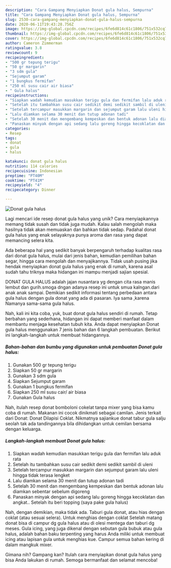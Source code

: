```yaml
---
description: "Cara Gampang Menyiapkan Donat gula halus, Sempurna"
title: "Cara Gampang Menyiapkan Donat gula halus, Sempurna"
slug: 2530-cara-gampang-menyiapkan-donat-gula-halus-sempurna
date: 2020-06-11T19:43:28.756Z
image: https://img-global.cpcdn.com/recipes/6fe6d814c61c1806/751x532cq70/donat-gula-halus-foto-resep-utama.jpg
thumbnail: https://img-global.cpcdn.com/recipes/6fe6d814c61c1806/751x532cq70/donat-gula-halus-foto-resep-utama.jpg
cover: https://img-global.cpcdn.com/recipes/6fe6d814c61c1806/751x532cq70/donat-gula-halus-foto-resep-utama.jpg
author: Cameron Zimmerman
ratingvalue: 3.8
reviewcount: 9
recipeingredient:
- "500 gr tepung terigu"
- "50 gr margarin"
- "3 sdm gula"
- "Sejumput garam"
- "1 bungkus fermifan"
- "250 ml susu cair air biasa"
- " Gula halus"
recipeinstructions:
- "Siapkan wadah kemudian masukkan terigu gula dan fermifan lalu aduk rata"
- "Setelah itu tambahkan susu cair sedikit demi sedikit sambil di uleni"
- "Setelah tercampur masukkan margarin dan sejumput garam lalu uleni hingga tidak terasa lengket"
- "Lalu diamkan selama 30 menit dan tutup adonan tadi"
- "Setelah 30 menit dan mengembang kempeskan dan bentuk adonan lalu diamkan sebentar sebelum digoreng"
- "Panaskan minyak dengan api sedang lalu goreng hingga kecoklatan dan angkat.. Setelah itu beri topping (saya pake gula halus)"
categories:
- Resep
tags:
- donat
- gula
- halus

katakunci: donat gula halus 
nutrition: 114 calories
recipecuisine: Indonesian
preptime: "PT40M"
cooktime: "PT41M"
recipeyield: "4"
recipecategory: Dinner

---
```



![Donat gula halus](https://img-global.cpcdn.com/recipes/6fe6d814c61c1806/751x532cq70/donat-gula-halus-foto-resep-utama.jpg)

Lagi mencari ide resep donat gula halus yang unik? Cara menyiapkannya memang tidak susah dan tidak juga mudah. Kalau salah mengolah maka hasilnya tidak akan memuaskan dan bahkan tidak sedap. Padahal donat gula halus yang enak selayaknya punya aroma dan rasa yang dapat memancing selera kita.

Ada beberapa hal yang sedikit banyak berpengaruh terhadap kualitas rasa dari donat gula halus, mulai dari jenis bahan, kemudian pemilihan bahan segar, hingga cara mengolah dan menyajikannya. Tidak usah pusing jika hendak menyiapkan donat gula halus yang enak di rumah, karena asal sudah tahu triknya maka hidangan ini mampu menjadi sajian spesial.

DONAT GULA HALUS adalah jajan nusantara yg dengan cita rasa manis lembut dan gurih.smoga dngan adanya resep ini untuk smua kalngan.dari anak anak sampai. Demikian sedikit informasi tentang perbedaan antara gula halus dengan gula donat yang ada di pasaran. Iya sama ,karena Namanya sama-sama gula halus.


Nah, kali ini kita coba, yuk, buat donat gula halus sendiri di rumah. Tetap berbahan yang sederhana, hidangan ini dapat memberi manfaat dalam membantu menjaga kesehatan tubuh kita. Anda dapat menyiapkan Donat gula halus menggunakan 7 jenis bahan dan 6 langkah pembuatan. Berikut ini langkah-langkah untuk membuat hidangannya.

<!--inarticleads1-->

##### Bahan-bahan dan bumbu yang digunakan untuk pembuatan Donat gula halus:

1. Gunakan 500 gr tepung terigu
1. Siapkan 50 gr margarin
1. Gunakan 3 sdm gula
1. Siapkan Sejumput garam
1. Gunakan 1 bungkus fermifan
1. Siapkan 250 ml susu cair/ air biasa
1. Gunakan  Gula halus


Nah, itulah resep donat bomboloni cokelat tanpa mixer yang bisa kamu coba di rumah. Makanan ini cocok dinikmati sebagai camilan. Jenis terkait dari Donat: Donat Dilapisi Coklat. Nikmatnya sajiankue donat tabur gula salju seolah tak ada tandingannya bila dihidangkan untuk cemilan bersama dengan keluarga. 

<!--inarticleads2-->

##### Langkah-langkah membuat Donat gula halus:

1. Siapkan wadah kemudian masukkan terigu gula dan fermifan lalu aduk rata
1. Setelah itu tambahkan susu cair sedikit demi sedikit sambil di uleni
1. Setelah tercampur masukkan margarin dan sejumput garam lalu uleni hingga tidak terasa lengket
1. Lalu diamkan selama 30 menit dan tutup adonan tadi
1. Setelah 30 menit dan mengembang kempeskan dan bentuk adonan lalu diamkan sebentar sebelum digoreng
1. Panaskan minyak dengan api sedang lalu goreng hingga kecoklatan dan angkat.. Setelah itu beri topping (saya pake gula halus)


Nah, dengan demikian, maka tidak ada. Taburi gula donat, atau hias dengan coklat (atau sesuai selera). Untuk menghias dengan coklat Setelah matang donat bisa di campur dg gula halus atau di olesi mentega dan taburi dg meses. Gula icing, yang juga dikenal dengan sebutan gula bubuk atau gula halus, adalah bahan baku terpenting yang harus Anda miliki untuk membuat icing atau lapisan gula untuk menghias kue. Campur semua bahan kering di dalam mangkuk mixer. 

Gimana nih? Gampang kan? Itulah cara menyiapkan donat gula halus yang bisa Anda lakukan di rumah. Semoga bermanfaat dan selamat mencoba!
